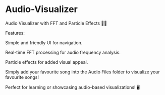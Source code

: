 # Audio-Visualizer
Audio Visualizer with FFT and Particle Effects 🎵✨ 

Features:

Simple and friendly UI for navigation.

Real-time FFT processing for audio frequency analysis.

Particle effects for added visual appeal.

Simply add your favourite song into the Audio Files folder to visualize your favourite songs!

Perfect for learning or showcasing audio-based visualizations! 🖥️
